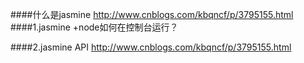 ####什么是jasmine
http://www.cnblogs.com/kbqncf/p/3795155.html
####1.jasmine +node如何在控制台运行？

####2.jasmine API
http://www.cnblogs.com/kbqncf/p/3795155.html